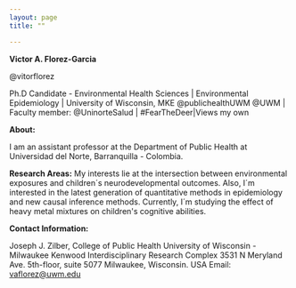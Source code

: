 ```yaml
---
layout: page
title: ""

---
```


  **Victor A. Florez-Garcia**
  
  @vitorflorez

  Ph.D Candidate - Environmental Health Sciences | Environmental Epidemiology | University of Wisconsin, MKE 
  @publichealthUWM @UWM | Faculty member: @UninorteSalud | #FearTheDeer|Views my own

  **About:**

  I am an assistant professor at the Department of Public Health at Universidad del Norte, Barranquilla - Colombia.


  **Research Areas:** My interests lie at the intersection between environmental exposures and children´s neurodevelopmental outcomes.  Also, I´m interested in the latest generation of quantitative methods in epidemiology and new causal inference methods. Currently, I´m studying the effect of heavy metal mixtures on children's cognitive abilities.




   **Contact Information:**
   
   Joseph J. Zilber, College of Public Health
   University of Wisconsin - Milwaukee
   Kenwood Interdisciplinary Research Complex
   3531 N Meryland Ave. 5th-floor, suite 5077
   Milwaukee, Wisconsin. USA
   Email: vaflorez@uwm.edu
   
